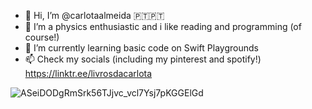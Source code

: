 - 👋 Hi, I’m @carlotaalmeida 🇵🇹🇵🇹
- 👀 I’m a physics enthusiastic and i like reading and programming (of course!)
- 🌱 I’m currently learning basic code on Swift Playgrounds
- 📫 Check my socials (including my pinterest and spotify!) https://linktr.ee/livrosdacarlota

<!---
carlotaalmeida/carlotaalmeida is a ✨ special ✨ repository because its `README.md` (this file) appears on your GitHub profile.
You can click the Preview link to take a look at your changes.
--->
![ASeiDODgRmSrk56TJjvc_vcl7Ysj7pKGGElGd](https://user-images.githubusercontent.com/109685122/180033293-b58ebdad-ecd8-4d13-a72d-9f1f24b60700.jpg)
